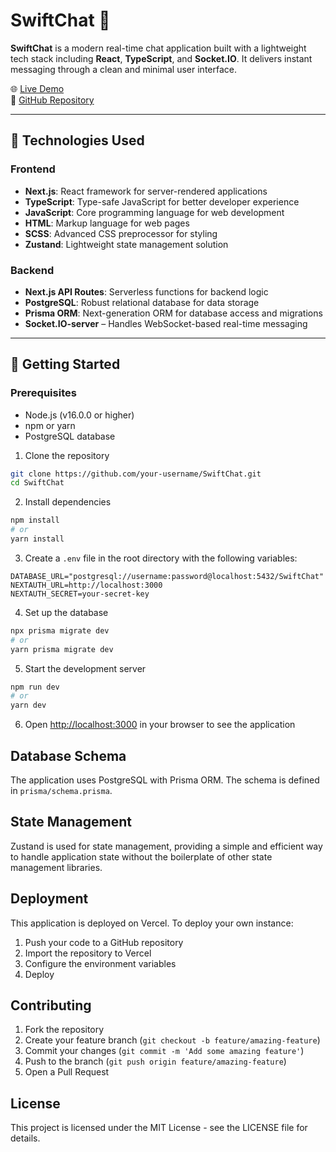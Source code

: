 # SwiftChat 💬

**SwiftChat** is a modern real-time chat application built with a lightweight tech stack including **React**, **TypeScript**, and **Socket.IO**. It delivers instant messaging through a clean and minimal user interface.

🌐 [Live Demo](https://swift-chat-fawn.vercel.app/)  
📁 [GitHub Repository](https://github.com/NikitaLiman/SwiftChat)

---

## 🧰 Technologies Used

### Frontend
- **Next.js**: React framework for server-rendered applications
- **TypeScript**: Type-safe JavaScript for better developer experience
- **JavaScript**: Core programming language for web development
- **HTML**: Markup language for web pages
- **SCSS**: Advanced CSS preprocessor for styling
- **Zustand**: Lightweight state management solution

### Backend
- **Next.js API Routes**: Serverless functions for backend logic
- **PostgreSQL**: Robust relational database for data storage
- **Prisma ORM**: Next-generation ORM for database access and migrations
- **Socket.IO-server** – Handles WebSocket-based real-time messaging

---

## 🚀 Getting Started

### Prerequisites
- Node.js (v16.0.0 or higher)
- npm or yarn
- PostgreSQL database


1. Clone the repository
```bash
git clone https://github.com/your-username/SwiftChat.git
cd SwiftChat
```

2. Install dependencies
```bash
npm install
# or
yarn install
```

3. Create a `.env` file in the root directory with the following variables:
```
DATABASE_URL="postgresql://username:password@localhost:5432/SwiftChat"
NEXTAUTH_URL=http://localhost:3000
NEXTAUTH_SECRET=your-secret-key
```

4. Set up the database
```bash
npx prisma migrate dev
# or
yarn prisma migrate dev
```

5. Start the development server
```bash
npm run dev
# or
yarn dev
```

6. Open [http://localhost:3000](http://localhost:3000) in your browser to see the application

## Database Schema

The application uses PostgreSQL with Prisma ORM. The schema is defined in `prisma/schema.prisma`.

## State Management

Zustand is used for state management, providing a simple and efficient way to handle application state without the boilerplate of other state management libraries.

## Deployment

This application is deployed on Vercel. To deploy your own instance:

1. Push your code to a GitHub repository
2. Import the repository to Vercel
3. Configure the environment variables
4. Deploy

## Contributing

1. Fork the repository
2. Create your feature branch (`git checkout -b feature/amazing-feature`)
3. Commit your changes (`git commit -m 'Add some amazing feature'`)
4. Push to the branch (`git push origin feature/amazing-feature`)
5. Open a Pull Request

## License

This project is licensed under the MIT License - see the LICENSE file for details.


